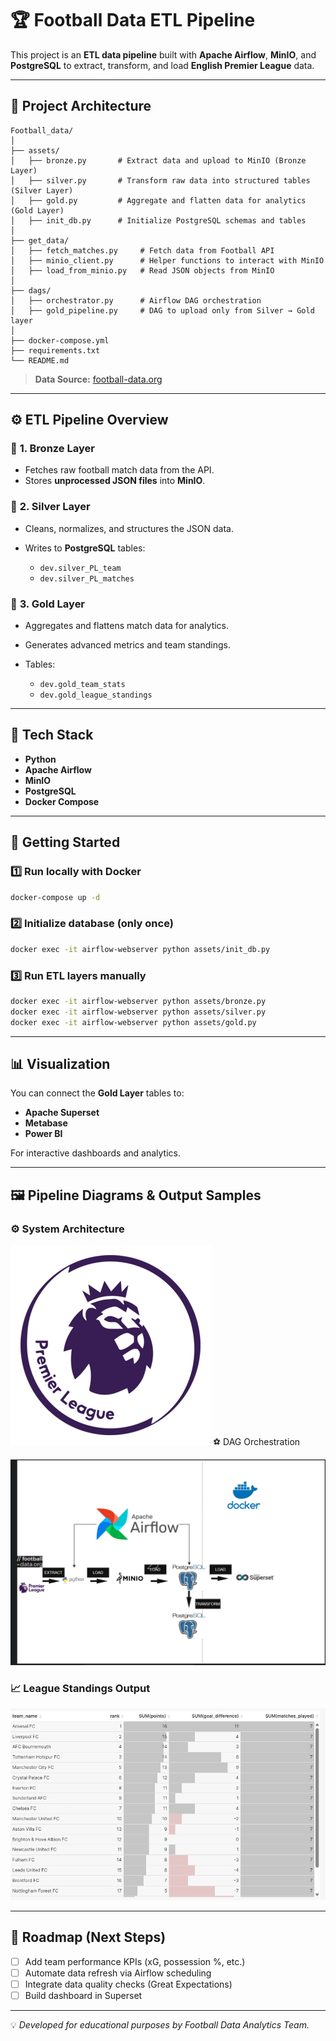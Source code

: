 # 🏆 Football Data ETL Pipeline

This project is an **ETL data pipeline** built with **Apache Airflow**, **MinIO**, and **PostgreSQL** to extract, transform, and load **English Premier League** data.

---

## 🧱 Project Architecture

```
Football_data/
│
├── assets/
│   ├── bronze.py       # Extract data and upload to MinIO (Bronze Layer)
│   ├── silver.py       # Transform raw data into structured tables (Silver Layer)
│   ├── gold.py         # Aggregate and flatten data for analytics (Gold Layer)
│   ├── init_db.py      # Initialize PostgreSQL schemas and tables
│
├── get_data/
│   ├── fetch_matches.py     # Fetch data from Football API
│   ├── minio_client.py      # Helper functions to interact with MinIO
│   ├── load_from_minio.py   # Read JSON objects from MinIO
│
├── dags/
│   ├── orchestrator.py      # Airflow DAG orchestration
│   ├── gold_pipeline.py     # DAG to upload only from Silver → Gold layer
│
├── docker-compose.yml
├── requirements.txt
└── README.md
```

> **Data Source:** [football-data.org](https://www.football-data.org/)

---

## ⚙️ ETL Pipeline Overview

### 🥉 **1. Bronze Layer**

* Fetches raw football match data from the API.
* Stores **unprocessed JSON files** into **MinIO**.

### 🥈 **2. Silver Layer**

* Cleans, normalizes, and structures the JSON data.
* Writes to **PostgreSQL** tables:

  * `dev.silver_PL_team`
  * `dev.silver_PL_matches`

### 🥇 **3. Gold Layer**

* Aggregates and flattens match data for analytics.
* Generates advanced metrics and team standings.
* Tables:

  * `dev.gold_team_stats`
  * `dev.gold_league_standings`

---

## 🧩 Tech Stack

* **Python**
* **Apache Airflow**
* **MinIO**
* **PostgreSQL**
* **Docker Compose**

---

## 🚀 Getting Started

### 1️⃣ Run locally with Docker

```bash
docker-compose up -d
```

### 2️⃣ Initialize database (only once)

```bash
docker exec -it airflow-webserver python assets/init_db.py
```

### 3️⃣ Run ETL layers manually

```bash
docker exec -it airflow-webserver python assets/bronze.py
docker exec -it airflow-webserver python assets/silver.py
docker exec -it airflow-webserver python assets/gold.py
```

---

## 📊 Visualization

You can connect the **Gold Layer** tables to:

* **Apache Superset**
* **Metabase**
* **Power BI**

For interactive dashboards and analytics.

---

## 🖼️ Pipeline Diagrams & Output Samples

### ⚙️ System Architecture

![EPL league](images/premier-league-new-logo-png_seeklogo-286461.png) ⚽ DAG Orchestration

![System Architecture](images/data-structure.png)
### 📈 League Standings Output

![League Standings](images/leading-board-2025-10-07T08-37-27.827Z.jpg)

---

## 📅 Roadmap (Next Steps)

* [ ] Add team performance KPIs (xG, possession %, etc.)
* [ ] Automate data refresh via Airflow scheduling
* [ ] Integrate data quality checks (Great Expectations)
* [ ] Build dashboard in Superset

---

💡 *Developed for educational purposes by Football Data Analytics Team.*
